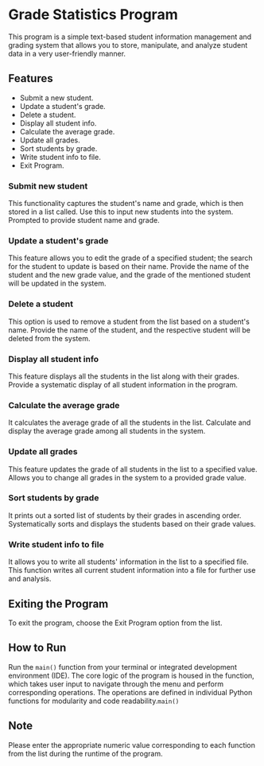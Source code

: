 # Grade Statistics Program

This program is a simple text-based student information management and grading system that allows you to store, manipulate, and analyze student data in a very user-friendly manner. 

## Features

- Submit a new student.
- Update a student's grade.
- Delete a student.
- Display all student info.
- Calculate the average grade.
- Update all grades.
- Sort students by grade.
- Write student info to file.
- Exit Program.

### Submit new student

This functionality captures the student's name and grade, which is then stored in a list called.
Use this to input new students into the system. Prompted to provide student name and grade.

### Update a student's grade

This feature allows you to edit the grade of a specified student; the search for the student to update is based on their name.
Provide the name of the student and the new grade value, and the grade of the mentioned student will be updated in the system.

### Delete a student

This option is used to remove a student from the list based on a student's name.
Provide the name of the student, and the respective student will be deleted from the system.

### Display all student info

This feature displays all the students in the list along with their grades.
Provide a systematic display of all student information in the program.

### Calculate the average grade

It calculates the average grade of all the students in the list.
Calculate and display the average grade among all students in the system.

### Update all grades

This feature updates the grade of all students in the list to a specified value.
Allows you to change all grades in the system to a provided grade value.

### Sort students by grade

It prints out a sorted list of students by their grades in ascending order.
Systematically sorts and displays the students based on their grade values.

### Write student info to file

It allows you to write all students' information in the list to a specified file.
This function writes all current student information into a file for further use and analysis.

## Exiting the Program

To exit the program, choose the Exit Program option from the list.

## How to Run

Run the `main()` function from your terminal or integrated development environment (IDE).
The core logic of the program is housed in the function, which takes user input to navigate through the menu and perform corresponding operations. The operations are defined in individual Python functions for modularity and code readability.`main()`

## Note

Please enter the appropriate numeric value corresponding to each function from the list during the runtime of the program.

